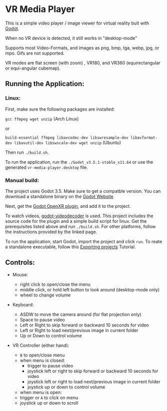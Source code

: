 # VR Media Player

This is a simple video player / image viewer for virtual reality bult with [Godot](https://godotengine.org/).

When no VR device is detected, it still works in "desktop-mode"

Supports most Video-Formats, and images as png, bmp, tga, webp, jpg, or mpo. Gifs are not supported.

VR modes are flat screen (with zoom) , VR180, and VR360 (equirectangular or equi-angular cubemap).


## Running the Application:

### Linux:
First, make sure the following packages are installed:

`gcc ffmpeg wget unzip` (Arch Linux)

or 

`build-essential ffmpeg libavcodec-dev libswresample-dev libavformat-dev libavutil-dev libswscale-dev wget unzip` (Ubuntu)

Then run ```./build.sh```.

To run the application, run the `./Godot_v3.5.1-stable_x11.64` or use the generated `vr-media-player.desktop` file.

### Manual build:
The project uses Godot 3.5. Make sure to get a compatble version. You can download a standalone binary on the [Godot Website](https://godotengine.org/download)

Next, get the [Godot OpenXR plugin](https://github.com/GodotVR/godot_openxr), and add it to the project.

To watch videos, [godot-videodecoder](https://github.com/jamie-pate/godot-videodecoder) is used. This project includes the source code for the plugin and a simple build script for linux. Get the prerequisites listed above and run `./build.sh`. For other platforms, follow the instructions provided by the linked page.

To run the application, start Godot, import the project and click `run`. To reate a standalone executable, follow this [Exporting projects](https://docs.godotengine.org/en/3.5/tutorials/export/exporting_projects.html) Tutorial. 


## Controls:

- Mouse:
  - right click to open/close the menu
  - middle click, or hold left button to look around (desktop-mode only)
  - wheel to change volume

- Keyboard:
  - ASDW to move the camera around (for flat projection only)
  - Space to pause video
  - Left or Right to skip forward or backward 10 seconds for video
  - Left or Right to load next/previous image in current folder
  - Up or Down to control volume

- VR Controller (either hand):
  - `B` to open/close menu
  - when menu is closed:
    - trigger to pause video
    - joystick left or right to skip forward or backward 10 seconds for video
    - joystick left or right to load next/previous image in current folder
    - joystick up or down to control volume
  - when menu is open:
  - trigger or `A` to click on menu
  - joystick up or down to scroll
